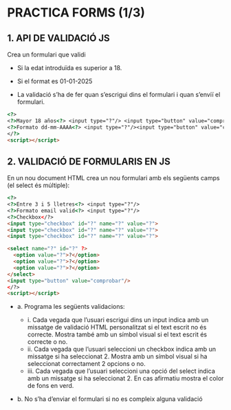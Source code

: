 # PRACTICA FORMS (1/3)

## 1. API DE VALIDACIÓ JS

Crea un formulari que validi

- Si la edat introduïda es superior a 18.

- Si el format es 01-01-2025

- La validació s’ha de fer quan s’escrigui dins el formulari i quan s’enviï el formulari. 

```html
<?>
<?>Mayor 18 años<?> <input type="?"/> <input type="button" value="comprobar"/>
<?>Formato dd-mm-AAAA<?> <input type="?"/><input type="button" value="comprobar"/>
</?>
<script></script>
```

## 2. VALIDACIÓ DE FORMULARIS EN JS

En un nou document HTML crea un nou formulari amb els següents camps (el select és múltiple):

```html
<?>
<?>Entre 3 i 5 lletres<?> <input type="?"/> 
<?>Formato email valid<?> <input type="?"/>
<?>Checkbox</?> 
<input type="checkbox" id="?" name="?" value="?">
<input type="checkbox" id="?" name="?" value="?">
<input type="checkbox" id="?" name="?" value="?">

<select name="?" id="?" ?>
  <option value="?">?</option>
  <option value="?">?</option>
  <option value="?">?</option>
</select>
<input type="button" value="comprobar"/>
</?>
<script></script>
```

- a. Programa les següents validacions:
  - i. Cada vegada que l’usuari escrigui dins un input indica amb un missatge de validació HTML personalitzat si el text escrit no és correcte. Mostra també amb un símbol visual si el text escrit és correcte o no.
  - ii. Cada vegada que l’usuari seleccioni un checkbox indica amb un missatge si ha seleccionat 2. Mostra amb un símbol visual si ha seleccionat correctament 2 opcions o no.
  - iii. Cada vegada que l’usuari seleccioni una opció del select indica amb un missatge si
ha seleccionat 2. En cas afirmatiu mostra el color de fons en verd.

- b. No s’ha d’enviar el formulari si no es compleix alguna validació
